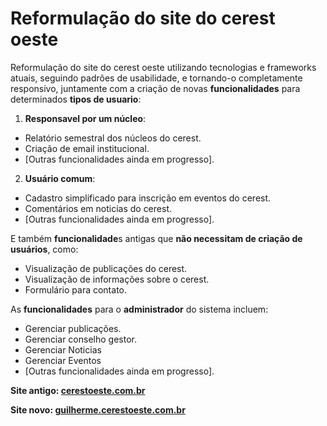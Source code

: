 # Reformulação do site do cerest oeste

Reformulação do site do cerest oeste utilizando tecnologias e frameworks atuais, seguindo padrões de usabilidade, e tornando-o completamente responsivo, juntamente com a criação de novas **funcionalidades** para determinados **tipos de usuario**:
1. **Responsavel por um núcleo**:
* Relatório semestral dos núcleos do cerest.
* Criação de email institucional.
* [Outras funcionalidades ainda em progresso].

2. **Usuário comum**:
* Cadastro simplificado para inscrição em eventos do cerest.
* Comentários em noticias do cerest.
* [Outras funcionalidades ainda em progresso].

E também **funcionalidade**s antigas que **não necessitam de criação de usuários**, como:
* Visualização de publicações do cerest.
* Visualização de informações sobre o cerest.
* Formulário para contato.

As **funcionalidades** para o **administrador** do sistema incluem:
* Gerenciar publicações.
* Gerenciar conselho gestor.
* Gerenciar Noticias
* Gerenciar Eventos
* [Outras funcionalidades ainda em progresso].

**Site antigo: [cerestoeste.com.br](https://www.cerestoeste.com.br)**

**Site novo: [guilherme.cerestoeste.com.br](https://www.guilherme.cerestoeste.com.br)**
